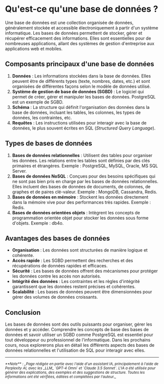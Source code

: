 # Qu'est-ce qu'une base de données ?

Une base de données est une collection organisée de données, généralement
stockée et accessible électroniquement à partir d'un système informatique. Les
bases de données permettent de stocker, gérer et récupérer efficacement des
informations. Elles sont essentielles pour de nombreuses applications, allant
des systèmes de gestion d'entreprise aux applications web et mobiles.

## Composants principaux d'une base de données

1. **Données** : Les informations stockées dans la base de données. Elles
   peuvent être de différents types (texte, nombres, dates, etc.) et sont
   organisées de différentes façons selon le modèle de données utilisé.
2. **Système de gestion de base de données (SGBD)** : Le logiciel qui permet de
   créer, gérer et manipuler les bases de données. PostgreSQL est un exemple de
   SGBD.
3. **Schéma** : La structure qui définit l'organisation des données dans la base
   de données, incluant les tables, les colonnes, les types de données, les
   contraintes, etc.
4. **Requêtes** : Les instructions utilisées pour interagir avec la base de
   données, le plus souvent écrites en SQL   (_Structured Query Language_).

## Types de bases de données

1. **Bases de données relationnelles** : Utilisent des tables pour organiser les
   données. Les relations entre les tables sont définies par des clés primaires
   et étrangères. Exemple : PostgreSQL, MySQL, Oracle, MS SQL Server.
2. **Bases de données NoSQL** : Conçues pour des besoins spécifiques qui ne sont
   pas bien pris en charge par les bases de données relationnelles. Elles
   incluent des bases de données de documents, de colonnes, de graphes et de
   paires clé-valeur. Exemple : MongoDB, Cassandra, Redis.
3. **Bases de données en mémoire** : Stockent les données directement dans la
   mémoire vive pour des performances très rapides. Exemple : Redis.
4. **Bases de données orientées objets** : Intègrent les concepts de
   programmation orientée objet pour stocker les données sous forme d'objets.
   Exemple : db4o.

## Avantages des bases de données

- **Organisation** : Les données sont structurées de manière logique et
  cohérente.
- **Accès rapide** : Les SGBD permettent des recherches et des récupérations de
  données rapides et efficaces.
- **Sécurité** : Les bases de données offrent des mécanismes pour protéger les
  données contre les accès non autorisés.
- **Intégrité des données** : Les contraintes et les règles d'intégrité
  garantissent que les données restent précises et cohérentes.
- **Scalabilité** : Les bases de données peuvent être dimensionnées pour gérer
  des volumes de données croissants.

## Conclusion

Les bases de données sont des outils puissants pour organiser, gérer les données
et y accéder. Comprendre les concepts de base des bases de données et savoir
utiliser un SGBD comme PostgreSQL est essentiel pour tout développeur ou
professionnel de l'informatique. Dans les prochains cours, nous explorerons plus
en détail les différents aspects des bases de données relationnelles et
l'utilisation de SQL pour interagir avec elles.


-------
<small>
   <cite>
      **Note** : _Page rédigée en partie avec l'aide d'un assistant IA, principalement
      à l'aide de Perplexity AI, avec les _LLM_ `GPT-4 Omni` et `Claude 3.5 Sonnet`. L'IA
      a été utilisée pour générer des explications, des exemples et des suggestions de
      structure. Toutes les informations ont été vérifiées, éditées et complétées par
      l'auteur._
   </cite>
</small>

